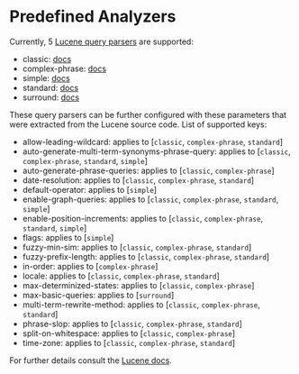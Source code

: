 # Predefined Analyzers

Currently, 5 [Lucene query parsers](https://javadoc.io/doc/org.apache.lucene/lucene-queryparser/latest/index.html) are supported:

- classic: [docs](https://javadoc.io/doc/org.apache.lucene/lucene-queryparser/latest/index.html)
- complex-phrase: [docs](https://javadoc.io/doc/org.apache.lucene/lucene-queryparser/latest/index.html)
- simple: [docs](https://javadoc.io/doc/org.apache.lucene/lucene-queryparser/latest/index.html)
- standard: [docs](https://javadoc.io/doc/org.apache.lucene/lucene-queryparser/latest/index.html)
- surround: [docs](https://javadoc.io/doc/org.apache.lucene/lucene-queryparser/latest/index.html)

These query parsers can be further configured with these parameters that were extracted from the Lucene source code.
List of supported keys:

- allow-leading-wildcard: applies to [`classic`, `complex-phrase`, `standard`]
- auto-generate-multi-term-synonyms-phrase-query: applies to [`classic`, `complex-phrase`, `standard`, `simple`]
- auto-generate-phrase-queries: applies to [`classic`, `complex-phrase`]
- date-resolution: applies to [`classic`, `complex-phrase`, `standard`]
- default-operator: applies to [`simple`]
- enable-graph-queries: applies to [`classic`, `complex-phrase`, `standard`, `simple`]
- enable-position-increments: applies to [`classic`, `complex-phrase`, `standard`, `simple`]
- flags: applies to [`simple`]
- fuzzy-min-sim: applies to [`classic`, `complex-phrase`, `standard`]
- fuzzy-prefix-length: applies to [`classic`, `complex-phrase`, `standard`]
- in-order: applies to [`complex-phrase`]
- locale: applies to [`classic`, `complex-phrase`, `standard`]
- max-determinized-states: applies to [`classic`, `complex-phrase`]
- max-basic-queries: applies to [`surround`]
- multi-term-rewrite-method: applies to [`classic`, `complex-phrase`, `standard`]
- phrase-slop: applies to [`classic`, `complex-phrase`, `standard`]
- split-on-whitespace: applies to [`classic`, `complex-phrase`]
- time-zone: applies to [`classic`, `complex-phrase`, `standard`]

For further details consult the [Lucene docs](https://javadoc.io/doc/org.apache.lucene/lucene-queryparser/latest/index.html).
